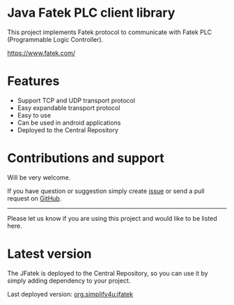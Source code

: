 Java Fatek PLC client library
=============================
This project implements Fatek protocol to communicate with Fatek PLC (Programmable Logic Controller).

https://www.fatek.com/

Features
========

 * Support TCP and UDP transport protocol
 * Easy expandable transport protocol
 * Easy to use
 * Can be used in android applications
 * Deployed to the Central Repository

Contributions and support
=========================

Will be very welcome.

If you have question or suggestion simply create [issue](https://github.com/s4u/jfatek/issues)
or send a pull request on [GitHub](https://github.com/s4u/jfatek).

---

Please let us know if you are using this project and would like to be listed here.

Latest version
==============

The JFatek is deployed to the Central Repository, so you can use it by simply adding dependency to your project.

Last deployed version:
[org.simplify4u:jfatek](http://search.maven.org/#search|ga|1|g:org.simplify4u%20a:jfatek)
